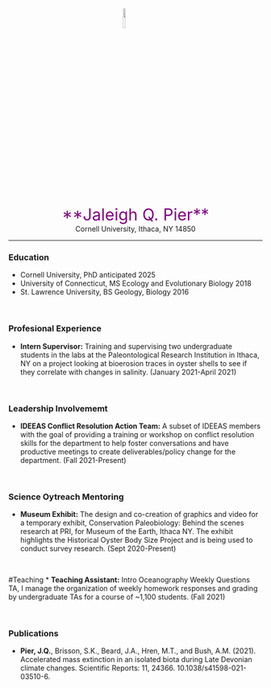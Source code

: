 
<img src="C:/Users/Jalei/OneDrive/Documents/Professional Development/Professional Photos/Pier.Jaleigh3.jpg" width="10%" style="display: block; margin: auto;" />

<center>
<font size="6"><span style="color:purple">**Jaleigh Q.
Pier**</span></font>
</center>
<center>
Cornell University, Ithaca, NY 14850
</center>
<center>
<jqp3@cornell.edu>
</center>

------------------------------------------------------------------------

### Education

-   Cornell University, PhD anticipated 2025
-   University of Connecticut, MS Ecology and Evolutionary Biology 2018
-   St. Lawrence University, BS Geology, Biology 2016

<br>

### Profesional Experience

-   **Intern Supervisor:** Training and supervising two undergraduate
    students in the labs at the Paleontological Research Institution in
    Ithaca, NY on a project looking at bioerosion traces in oyster
    shells to see if they correlate with changes in salinity. (January
    2021-April 2021)

<br>

### Leadership Involvememt

-   **IDEEAS Conflict Resolution Action Team:** A subset of IDEEAS
    members with the goal of providing a training or workshop on
    conflict resolution skills for the department to help foster
    conversations and have productive meetings to create
    deliverables/policy change for the department. (Fall 2021-Present)

<br>

### Science Oytreach Mentoring

-   **Museum Exhibit:** The design and co-creation of graphics and video
    for a temporary exhibit, Conservation Paleobiology: Behind the
    scenes research at PRI, for Museum of the Earth, Ithaca NY. The
    exhibit highlights the Historical Oyster Body Size Project and is
    being used to conduct survey research. (Sept 2020-Present)

<br>

#Teaching \* **Teaching Assistant:** Intro Oceanography Weekly Questions
TA, I manage the organization of weekly homework responses and grading
by undergraduate TAs for a course of \~1,100 students. (Fall 2021)

<br>

### Publications

-   **Pier, J.Q.**, Brisson, S.K., Beard, J.A., Hren, M.T., and Bush,
    A.M. (2021). Accelerated mass extinction in an isolated biota during
    Late Devonian climate changes. Scientific Reports: 11, 24366.
    10.1038/s41598-021-03510-6.
